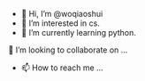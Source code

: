 - 👋 Hi, I’m @woqiaoshui
- 👀 I’m interested in cs.
- 🌱 I’m currently learning python.

 💞️ I’m looking to collaborate on ...
- 📫 How to reach me ...

<!---
woqiaoshui/woqiaoshui is a ✨ special ✨ repository because its `README.md` (this file) appears on your GitHub profile.
You can click the Preview link to take a look at your changes.
--->
